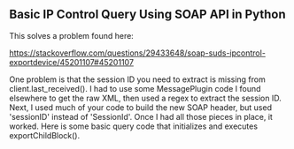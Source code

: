 <h2>Basic IP Control Query Using SOAP API in Python</h2>

<p>This solves a problem found here:</p>

https://stackoverflow.com/questions/29433648/soap-suds-ipcontrol-exportdevice/45201107#45201107

One problem is that the session ID you need to extract is missing from client.last_received(). I had to use some MessagePlugin code I found elsewhere to get the raw XML, then used a regex to extract the session ID. Next, I used much of your code to build the new SOAP header, but used 'sessionID' instead of 'SessionId'. Once I had all those pieces in place, it worked. Here is some basic query code that initializes and executes exportChildBlock().

